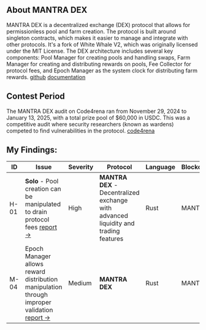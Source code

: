
## About MANTRA DEX
MANTRA DEX is a decentralized exchange (DEX) protocol that allows for permissionless pool and farm creation. The protocol is built around singleton contracts, which makes it easier to manage and integrate with other protocols. It's a fork of White Whale V2, which was originally licensed under the MIT License. The DEX architecture includes several key components: Pool Manager for creating pools and handling swaps, Farm Manager for creating and distributing rewards on pools, Fee Collector for protocol fees, and Epoch Manager as the system clock for distributing farm rewards. [github](https://github.com/code-423n4/2024-11-mantra-dex) [documentation](https://docs.mantrachain.io/mantra-smart-contracts/mantra_dex)

## Contest Period
The MANTRA DEX audit on Code4rena ran from November 29, 2024 to January 13, 2025, with a total prize pool of $60,000 in USDC. This was a competitive audit where security researchers (known as wardens) competed to find vulnerabilities in the protocol. [code4rena](https://code4rena.com/audits/2024-11-mantra-dex)

## My Findings:
| ID | Issue | Severity | Protocol | Language | Blockchain |
|---|---|---|---|---|---|
| H-01 | **Solo** - Pool creation can be manipulated to drain protocol fees [report ->](#audit_link) | High | **MANTRA DEX** - Decentralized exchange with advanced liquidity and trading features | Rust | MANTRA |
| M-04 | Epoch Manager allows reward distribution manipulation through improper validation [report ->](#audit_link) | Medium | **MANTRA DEX** | Rust | MANTRA |

